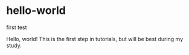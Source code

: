# hello-world
first test

Hello, world!
This is the first step in tutorials, but will be best during my study.
